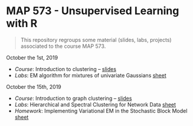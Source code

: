 MAP 573 - Unsupervised Learning with R
================

> This repository regroups some material (slides, labs, projects)
> associated to the course MAP 573.

<!-- ## Schedule (tentative) -->

October the 1st, 2019

  - *Course*: Introduction to clustering –
    [slides](https://github.com/jchiquet/CourseUnsupervisedLearningX/raw/master/slides/DataClustering/DataClustering.pdf)
  - *Labs*: EM algorithm for mixtures of univariate Gaussians
    [sheet](https://github.com/jchiquet/CourseUnsupervisedLearningX/raw/master/labs/MixtureModelsEM/tuto_mixtureModelsEM.pdf)

October the 15th, 2019

  - *Course*: Introduction to graph clustering –
    [slides](https://github.com/jchiquet/CourseUnsupervisedLearningX/raw/master/slides/GraphClustering/GraphClustering.pdf)
  - *Labs*: Hierarchical and Spectral Clustering for Network Data
    [sheet](https://github.com/jchiquet/CourseUnsupervisedLearningX/raw/master/labs/GraphPartitioning//tuto_GraphPartitioning.pdf)
  - *Homework*: Implementing Variational EM in the Stochastic Block
    Model
    [sheet](https://github.com/jchiquet/CourseUnsupervisedLearningX/raw/master/Homework/Homework_SBM.pdf)

<!-- ### Statistical Models for Networks Data: SBM part 1 -->

<!-- November the 15th, 2018 -->

<!--   - *Course*: Mixture Models, EM algorithm - ### Unsupervised Learning: Clustering
[slides](https://github.com/jchiquet/CourseStatNetwork/raw/master/slides/GraphModel/GraphModels.pdf) -->

<!--   - *Tutorial*: Reminder on mixture models [sheet](https://github.com/jchiquet/CourseStatNetwork/raw/master/practicals/MixtureModelsEM/tuto_mixtureModelsEM.pdf) -->

<!-- [hints](https://github.com/jchiquet/CourseStatNetwork/raw/master/practicals/MixtureModelsEM/hints.R) -->

<!--   - *Correction*: [full algorithm in R](https://github.com/jchiquet/CourseStatNetwork/raw/master/practicals/MixtureModelsEM/full_EM.R) and  -->

<!-- [detailed correction](https://github.com/jchiquet/CourseStatNetwork/raw/master/practicals/MixtureModelsEM/tuto_mixtureModelsEM_corr.pdf) -->

<!-- ### Statistical Models for Networks Data: SBM part 2 -->

<!--   - *Course*: Variational EM algorithm, Stochastic Block Model - [slides](https://github.com/jchiquet/CourseStatNetwork/raw/master/slides/GraphModel/GraphModels.pdf) -->

<!--   - *Tutorial*: Stochastic Block Model and variational inference [sheet](https://github.com/jchiquet/CourseStatNetwork/raw/master/practicals/GraphModels/tuto_GraphModels.pdf) -->

<!-- November the 22th, 2018 -->

<!-- ## Computer requirements -->

<!-- You need to have a recent version of [Rstudio](https://www.rstudio.com/products/rstudio/download/) installed with [R](https://cran.r-project.org) >= 3.5.1 and the following packages installed: -->

<!-- ### Basic packages for R extensions -->

<!-- ```{r other packages, eval = FALSE} -->

<!-- install.packages("devtools") -->

<!-- install.packages("knitr") -->

<!-- install.packages("rmarkdown") -->

<!-- install.packages("aricode") -->

<!-- install.packages("Matrix") -->

<!-- ``` -->

<!-- ### Packages for graph manipulation -->

<!-- ```{r graph packages, eval = FALSE} -->

<!-- install.packages("igraph") -->

<!-- install.packages("sna") -->

<!-- install.packages("network") -->

<!-- ``` -->

<!-- ### Packages for stochastic block models -->

<!-- ```{r SBM packages, eval = FALSE} -->

<!-- install.packages("blockmodels") -->

<!-- install.packages("mixer") ## you must install from source -->

<!-- ``` -->

<!-- ### Packages for fancy plotting -->

<!-- ```{r tidy packages, eval = FALSE} -->

<!-- install.packages("tidyverse") -->

<!-- install.packages("ggraph") -->

<!-- ``` -->

<!-- ## Evaluation and Projects: extension of the stochastic block model -->

<!--   - *Projects are here*: [subjects](https://github.com/jchiquet/CourseStatNetwork/raw/master/projects/projects.pdf) -->

<!-- Subjects of the projects will be discussed on the 22th of November.  -->

<!-- Evaluation of the module will be made based on 1) a report (less than 10 pages in English) and 2) A 15 talks presenting your project and 3) the reports sent at the end of each tutorial. -->

<!-- ## References  -->

<!-- * [Rstudio cheat sheets](https://www.rstudio.com/resources/cheatsheets/) -->

<!-- Some book (not freely available, sorry) -->

<!-- * [Statistical Analysis of Network Data: Methods and Models, by Eric D. Kolaczyk](https://books.google.fr/books?id=Q-GNLsqq7QwC&source=gbs_book_similarbooks) -->

<!-- * [Statistical Analysis of Network Data with R, by Eric D. Kolaczyk, Gábor Csárdi](https://books.google.fr/books?id=cNMhBAAAQBAJ&source=gbs_navlinks_s) -->

<!-- * Bishop, C. (2000). Introduction to graphical modelling, 2nd edn. Springer, New York. -->

<!-- * Højsgaard, S., Edwards , D., Lauritzen, S. (2012). Graphical Models with R. Springer,  New York. -->

<!-- Some material online  -->

<!-- * [Eric D. Kolazcyk's course slides](http://math.bu.edu/ness12/ness2012-shortcourse-kolaczyk.pdf) -->

<!-- * [Catherine Matias's course page (in French)](http://cmatias.perso.math.cnrs.fr/Cours_Graphes.html) -->
